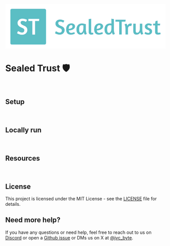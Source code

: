 <p align="center">
  <picture>
    <source media="(prefers-color-scheme: dark)" srcset="public/images/logo.png">
    <img alt="SealedTrust Logo" src="public/images/logo.png" width="auto">
  </picture>
</p>

# Sealed Trust 🛡


<br />

## Setup


<br />

## Locally run


<br />

## Resources



<br />

## License

This project is licensed under the MIT License - see the [LICENSE](LICENSE) file for details.

## Need more help?

If you have any questions or need help, feel free to reach out to us on [Discord](https://discord) 
or open a [Github issue](https://github.com/jvc-byte/sealed-trust/issues) or DMs us 
on X at [@jvc_byte](https://x.com/jvc_byte).
